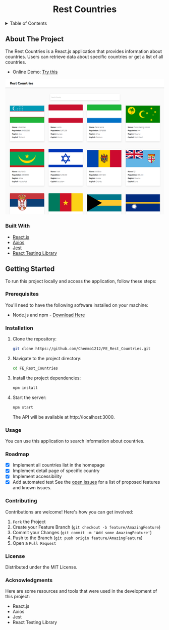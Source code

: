 <h1 align="center">Rest Countries</h1>

<details>
  <summary>Table of Contents</summary>
  <ol>
    <li><a href="#about-the-project">About The Project</a></li>
    <li><a href="#built-with">Built With</a></li>
    <li><a href="#getting-started">Getting Started</a></li>
    <li><a href="#usage">Usage</a></li>
    <li><a href="#roadmap">Roadmap</a></li>
    <li><a href="#contributing">Contributing</a></li>
    <li><a href="#license">License</a></li>
    <li><a href="#acknowledgments">Acknowledgments</a></li>
  </ol>
</details>

## About The Project

The Rest Countries is a React.js application that provides information about countries. Users can retrieve data about specific countries or get a list of all countries.

- Online Demo: [Try this](https://fe-rest-countries-214342fa99cf.herokuapp.com/)

![homepage.png](assets%2Fhomepage.png)

### Built With

* [React.js](https://react.dev/)
* [Axios](https://axios-http.com/)
* [Jest](https://jestjs.io/)
* [React Testing Library](https://testing-library.com/docs/react-testing-library/intro/)

## Getting Started

To run this project locally and access the application, follow these steps:

### Prerequisites

You'll need to have the following software installed on your machine:

* Node.js and npm - [Download Here](https://nodejs.org/)

### Installation

1. Clone the repository:
   ```sh
   git clone https://github.com/Chenmo1212/FE_Rest_Countries.git
   ```
2. Navigate to the project directory:
   ```sh
   cd FE_Rest_Countries
   ```
3. Install the project dependencies:
   ```sh
   npm install
   ```
4. Start the server:
   ```sh
   npm start
   ```
   The API will be available at http://localhost:3000.

### Usage

You can use this application to search information about countries. 
### Roadmap

- [x] Implement all countries list in the homepage
- [x] Implement detail page of specific country
- [x] Implement accessibility
- [x] Add automated test
  See the [open issues](https://github.com/Chenmo1212/FE_Rest_Countries/issues) for a list of proposed features and known issues.

### Contributing
Contributions are welcome! Here's how you can get involved:

1. `Fork` the Project
2. Create your Feature Branch (`git checkout -b feature/AmazingFeature`)
3. Commit your Changes (`git commit -m 'Add some AmazingFeature'`)
4. Push to the Branch (`git push origin feature/AmazingFeature`)
5. Open a `Pull Request`

### License
Distributed under the MIT License.

### Acknowledgments
Here are some resources and tools that were used in the development of this project:

- React.js
- Axios
- Jest
- React Testing Library
